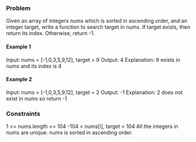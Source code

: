 ### Problem
Given an array of integers nums which is sorted in ascending order, and an integer target, write a function to search target in nums. If target exists, then return its index. Otherwise, return -1.

####    Example 1
Input: nums = [-1,0,3,5,9,12], target = 9
Output: 4
Explanation: 9 exists in nums and its index is 4

####    Example 2
Input: nums = [-1,0,3,5,9,12], target = 2
Output: -1
Explanation: 2 does not exist in nums so return -1


### Constraints

1 <= nums.length <= 104
-104 < nums[i], target < 104
All the integers in nums are unique.
nums is sorted in ascending order.
